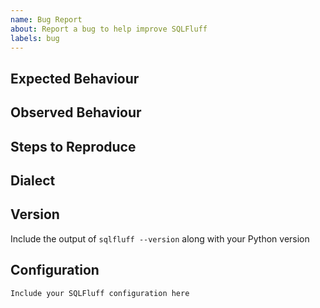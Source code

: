 ```yaml
---
name: Bug Report
about: Report a bug to help improve SQLFluff
labels: bug
---
```


<!--If this is a parsing or linting issue, please include a minimal SQL example which reproduces the issue, along with the `sqlfluff parse` output, `sqlfluff lint` output and `sqlfluff fix` output when relevant.-->

## Expected Behaviour

## Observed Behaviour

## Steps to Reproduce

## Dialect

## Version
Include the output of `sqlfluff --version` along with your Python version

## Configuration
```
Include your SQLFluff configuration here
```
